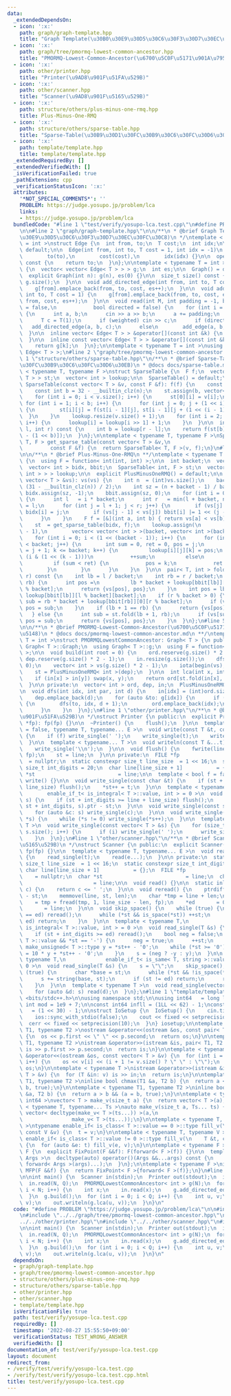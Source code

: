 ```yaml
---
data:
  _extendedDependsOn:
  - icon: ':x:'
    path: graph/graph-template.hpp
    title: "Graph Template(\u30B0\u30E9\u30D5\u30C6\u30F3\u30D7\u30EC\u30FC\u30C8)"
  - icon: ':x:'
    path: graph/tree/pmormq-lowest-common-ancestor.hpp
    title: "PMORMQ-Lowest-Common-Ancestor(\u6700\u5C0F\u5171\u901A\u7956\u5148)"
  - icon: ':x:'
    path: other/printer.hpp
    title: "Printer(\u9AD8\u901F\u51FA\u529B)"
  - icon: ':x:'
    path: other/scanner.hpp
    title: "Scanner(\u9AD8\u901F\u5165\u529B)"
  - icon: ':x:'
    path: structure/others/plus-minus-one-rmq.hpp
    title: Plus-Minus-One-RMQ
  - icon: ':x:'
    path: structure/others/sparse-table.hpp
    title: "Sparse-Table(\u30B9\u30D1\u30FC\u30B9\u30C6\u30FC\u30D6\u30EB)"
  - icon: ':x:'
    path: template/template.hpp
    title: template/template.hpp
  _extendedRequiredBy: []
  _extendedVerifiedWith: []
  _isVerificationFailed: true
  _pathExtension: cpp
  _verificationStatusIcon: ':x:'
  attributes:
    '*NOT_SPECIAL_COMMENTS*': ''
    PROBLEM: https://judge.yosupo.jp/problem/lca
    links:
    - https://judge.yosupo.jp/problem/lca
  bundledCode: "#line 1 \"test/verify/yosupo-lca.test.cpp\"\n#define PROBLEM \"https://judge.yosupo.jp/problem/lca\"\
    \n\n#line 2 \"graph/graph-template.hpp\"\n\n/**\n * @brief Graph Template(\u30B0\
    \u30E9\u30D5\u30C6\u30F3\u30D7\u30EC\u30FC\u30C8)\n */\ntemplate < typename T\
    \ = int >\nstruct Edge {\n  int from, to;\n  T cost;\n  int idx;\n\n  Edge() =\
    \ default;\n\n  Edge(int from, int to, T cost = 1, int idx = -1)\n      : from(from),\n\
    \        to(to),\n        cost(cost),\n        idx(idx) {}\n\n  operator int()\
    \ const {\n    return to;\n  }\n};\n\ntemplate < typename T = int >\nstruct Graph\
    \ {\n  vector< vector< Edge< T > > > g;\n  int es;\n\n  Graph() = default;\n\n\
    \  explicit Graph(int n): g(n), es(0) {}\n\n  size_t size() const {\n    return\
    \ g.size();\n  }\n\n  void add_directed_edge(int from, int to, T cost = 1) {\n\
    \    g[from].emplace_back(from, to, cost, es++);\n  }\n\n  void add_edge(int from,\
    \ int to, T cost = 1) {\n    g[from].emplace_back(from, to, cost, es);\n    g[to].emplace_back(to,\
    \ from, cost, es++);\n  }\n\n  void read(int M, int padding = -1, bool weighted\
    \ = false,\n            bool directed = false) {\n    for (int i = 0; i < M; i++)\
    \ {\n      int a, b;\n      cin >> a >> b;\n      a += padding;\n      b += padding;\n\
    \      T c = T(1);\n      if (weighted) cin >> c;\n      if (directed)\n     \
    \   add_directed_edge(a, b, c);\n      else\n        add_edge(a, b, c);\n    }\n\
    \  }\n\n  inline vector< Edge< T > > &operator[](const int &k) {\n    return g[k];\n\
    \  }\n\n  inline const vector< Edge< T > > &operator[](const int &k) const {\n\
    \    return g[k];\n  }\n};\n\ntemplate < typename T = int >\nusing Edges = vector<\
    \ Edge< T > >;\n#line 2 \"graph/tree/pmormq-lowest-common-ancestor.hpp\"\n\n#line\
    \ 1 \"structure/others/sparse-table.hpp\"\n/**\n * @brief Sparse-Table(\u30B9\u30D1\
    \u30FC\u30B9\u30C6\u30FC\u30D6\u30EB)\n * @docs docs/sparse-table.md\n */\ntemplate\
    \ < typename T, typename F >\nstruct SparseTable {\n  F f;\n  vector< vector<\
    \ T > > st;\n  vector< int > lookup;\n\n  SparseTable() = default;\n\n  explicit\
    \ SparseTable(const vector< T > &v, const F &f): f(f) {\n    const int n = (int)v.size();\n\
    \    const int b = 32 - __builtin_clz(n);\n    st.assign(b, vector< T >(n));\n\
    \    for (int i = 0; i < v.size(); i++) {\n      st[0][i] = v[i];\n    }\n   \
    \ for (int i = 1; i < b; i++) {\n      for (int j = 0; j + (1 << i) <= n; j++)\
    \ {\n        st[i][j] = f(st[i - 1][j], st[i - 1][j + (1 << (i - 1))]);\n    \
    \  }\n    }\n    lookup.resize(v.size() + 1);\n    for (int i = 2; i < lookup.size();\
    \ i++) {\n      lookup[i] = lookup[i >> 1] + 1;\n    }\n  }\n\n  inline T fold(int\
    \ l, int r) const {\n    int b = lookup[r - l];\n    return f(st[b][l], st[b][r\
    \ - (1 << b)]);\n  }\n};\n\ntemplate < typename T, typename F >\nSparseTable<\
    \ T, F > get_sparse_table(const vector< T > &v,\n                            \
    \         const F &f) {\n  return SparseTable< T, F >(v, f);\n}\n#line 2 \"structure/others/plus-minus-one-rmq.hpp\"\
    \n\n/**\n * @brief Plus-Minus-One-RMQ\n **/\ntemplate < typename T >\nstruct PlusMinusOneRMQ\
    \ {\n  using F = function< int(int, int) >;\n\n  int backet;\n  vector< T > vs;\n\
    \  vector< int > bidx, bbit;\n  SparseTable< int, F > st;\n  vector< vector< vector<\
    \ int > > > lookup;\n\n  explicit PlusMinusOneRMQ() = default;\n\n  explicit PlusMinusOneRMQ(const\
    \ vector< T > &vs): vs(vs) {\n    int n  = (int)vs.size();\n    backet = max(1,\
    \ (31 - __builtin_clz(n)) / 2);\n    int sz = (n + backet - 1) / backet;\n   \
    \ bidx.assign(sz, -1);\n    bbit.assign(sz, 0);\n    for (int i = 0; i < sz; i++)\
    \ {\n      int l   = i * backet;\n      int r   = min(l + backet, n);\n      bidx[i]\
    \ = l;\n      for (int j = l + 1; j < r; j++) {\n        if (vs[j] < vs[bidx[i]])\
    \ bidx[i] = j;\n        if (vs[j - 1] < vs[j]) bbit[i] |= 1 << (j - l - 1);\n\
    \      }\n    }\n    F f = [&](int a, int b) { return vs[a] < vs[b] ? a : b; };\n\
    \    st  = get_sparse_table(bidx, f);\n    lookup.assign(\n        1 << (backet\
    \ - 1),\n        vector< vector< int > >(backet, vector< int >(backet + 1)));\n\
    \    for (int i = 0; i < (1 << (backet - 1)); i++) {\n      for (int j = 0; j\
    \ < backet; j++) {\n        int sum = 0, ret = 0, pos = j;\n        for (int k\
    \ = j + 1; k <= backet; k++) {\n          lookup[i][j][k] = pos;\n          if\
    \ (i & (1 << (k - 1)))\n            ++sum;\n          else\n            --sum;\n\
    \          if (sum < ret) {\n            pos = k;\n            ret = sum;\n  \
    \        }\n        }\n      }\n    }\n  }\n\n  pair< T, int > fold(int l, int\
    \ r) const {\n    int lb = l / backet;\n    int rb = r / backet;\n    if (lb ==\
    \ rb) {\n      int pos =\n          lb * backet + lookup[bbit[lb]][l % backet][r\
    \ % backet];\n      return {vs[pos], pos};\n    }\n    int pos = lb * backet +\
    \ lookup[bbit[lb]][l % backet][backet];\n    if (r % backet > 0) {\n      int\
    \ sub = rb * backet + lookup[bbit[rb]][0][r % backet];\n      if (vs[sub] < vs[pos])\
    \ pos = sub;\n    }\n    if (lb + 1 == rb) {\n      return {vs[pos], pos};\n \
    \   } else {\n      int sub = st.fold(lb + 1, rb);\n      if (vs[sub] < vs[pos])\
    \ pos = sub;\n      return {vs[pos], pos};\n    }\n  }\n};\n#line 5 \"graph/tree/pmormq-lowest-common-ancestor.hpp\"\
    \n\n/**\n * @brief PMORMQ-Lowest-Common-Ancestor(\u6700\u5C0F\u5171\u901A\u7956\
    \u5148)\n * @docs docs/pmormq-lowest-common-ancestor.md\n **/\ntemplate < typename\
    \ T = int >\nstruct PMORMQLowestCommonAncestor: Graph< T > {\n public:\n  using\
    \ Graph< T >::Graph;\n  using Graph< T >::g;\n  using F = function< int(int, int)\
    \ >;\n\n  void build(int root = 0) {\n    ord.reserve(g.size() * 2 - 1);\n   \
    \ dep.reserve(g.size() * 2 - 1);\n    in.resize(g.size());\n    dfs(root, -1,\
    \ 0);\n    vector< int > vs(g.size() * 2 - 1);\n    iota(begin(vs), end(vs), 0);\n\
    \    st = PlusMinusOneRMQ< int >(dep);\n  }\n\n  int lca(int x, int y) const {\n\
    \    if (in[x] > in[y]) swap(x, y);\n    return ord[st.fold(in[x], in[y] + 1).second];\n\
    \  }\n\n private:\n  vector< int > ord, dep, in;\n  PlusMinusOneRMQ< int > st;\n\
    \n  void dfs(int idx, int par, int d) {\n    in[idx] = (int)ord.size();\n    ord.emplace_back(idx);\n\
    \    dep.emplace_back(d);\n    for (auto &to: g[idx]) {\n      if (to != par)\
    \ {\n        dfs(to, idx, d + 1);\n        ord.emplace_back(idx);\n        dep.emplace_back(d);\n\
    \      }\n    }\n  }\n};\n#line 1 \"other/printer.hpp\"\n/**\n * @brief Printer(\u9AD8\
    \u901F\u51FA\u529B)\n */\nstruct Printer {\n public:\n  explicit Printer(FILE\
    \ *fp): fp(fp) {}\n\n  ~Printer() {\n    flush();\n  }\n\n  template < bool f\
    \ = false, typename T, typename... E >\n  void write(const T &t, const E &...e)\
    \ {\n    if (f) write_single(' ');\n    write_single(t);\n    write< true >(e...);\n\
    \  }\n\n  template < typename... T >\n  void writeln(const T &...t) {\n    write(t...);\n\
    \    write_single('\\n');\n  }\n\n  void flush() {\n    fwrite(line, 1, st - line,\
    \ fp);\n    st = line;\n  }\n\n private:\n  FILE *fp                         \
    \  = nullptr;\n  static constexpr size_t line_size  = 1 << 16;\n  static constexpr\
    \ size_t int_digits = 20;\n  char line[line_size + 1]           = {};\n  char\
    \ *st                           = line;\n\n  template < bool f = false >\n  void\
    \ write() {}\n\n  void write_single(const char &t) {\n    if (st + 1 >= line +\
    \ line_size) flush();\n    *st++ = t;\n  }\n\n  template < typename T,\n     \
    \        enable_if_t< is_integral< T >::value, int > = 0 >\n  void write_single(T\
    \ s) {\n    if (st + int_digits >= line + line_size) flush();\n    st += to_chars(st,\
    \ st + int_digits, s).ptr - st;\n  }\n\n  void write_single(const string &s) {\n\
    \    for (auto &c: s) write_single(c);\n  }\n\n  void write_single(const char\
    \ *s) {\n    while (*s != 0) write_single(*s++);\n  }\n\n  template < typename\
    \ T >\n  void write_single(const vector< T > &s) {\n    for (size_t i = 0; i <\
    \ s.size(); i++) {\n      if (i) write_single(' ');\n      write_single(s[i]);\n\
    \    }\n  }\n};\n#line 1 \"other/scanner.hpp\"\n/**\n * @brief Scanner(\u9AD8\u901F\
    \u5165\u529B)\n */\nstruct Scanner {\n public:\n  explicit Scanner(FILE *fp):\
    \ fp(fp) {}\n\n  template < typename T, typename... E >\n  void read(T &t, E &...e)\
    \ {\n    read_single(t);\n    read(e...);\n  }\n\n private:\n  static constexpr\
    \ size_t line_size  = 1 << 16;\n  static constexpr size_t int_digits = 20;\n \
    \ char line[line_size + 1]           = {};\n  FILE *fp                       \
    \    = nullptr;\n  char *st                           = line;\n  char *ed    \
    \                       = line;\n\n  void read() {}\n\n  static inline bool is_space(char\
    \ c) {\n    return c <= ' ';\n  }\n\n  void reread() {\n    ptrdiff_t len = ed\
    \ - st;\n    memmove(line, st, len);\n    char *tmp = line + len;\n    ed    \
    \    = tmp + fread(tmp, 1, line_size - len, fp);\n    *ed       = 0;\n    st \
    \       = line;\n  }\n\n  void skip_space() {\n    while (true) {\n      if (st\
    \ == ed) reread();\n      while (*st && is_space(*st)) ++st;\n      if (st !=\
    \ ed) return;\n    }\n  }\n\n  template < typename T,\n             enable_if_t<\
    \ is_integral< T >::value, int > = 0 >\n  void read_single(T &s) {\n    skip_space();\n\
    \    if (st + int_digits >= ed) reread();\n    bool neg = false;\n    if (is_signed<\
    \ T >::value && *st == '-') {\n      neg = true;\n      ++st;\n    }\n    typename\
    \ make_unsigned< T >::type y = *st++ - '0';\n    while (*st >= '0') {\n      y\
    \ = 10 * y + *st++ - '0';\n    }\n    s = (neg ? -y : y);\n  }\n\n  template <\
    \ typename T,\n             enable_if_t< is_same< T, string >::value, int > =\
    \ 0 >\n  void read_single(T &s) {\n    s = \"\";\n    skip_space();\n    while\
    \ (true) {\n      char *base = st;\n      while (*st && !is_space(*st)) ++st;\n\
    \      s += string(base, st);\n      if (st != ed) return;\n      reread();\n\
    \    }\n  }\n\n  template < typename T >\n  void read_single(vector< T > &s) {\n\
    \    for (auto &d: s) read(d);\n  }\n};\n#line 1 \"template/template.hpp\"\n#include\
    \ <bits/stdc++.h>\n\nusing namespace std;\n\nusing int64   = long long;\nconst\
    \ int mod = 1e9 + 7;\n\nconst int64 infll = (1LL << 62) - 1;\nconst int inf  \
    \   = (1 << 30) - 1;\n\nstruct IoSetup {\n  IoSetup() {\n    cin.tie(nullptr);\n\
    \    ios::sync_with_stdio(false);\n    cout << fixed << setprecision(10);\n  \
    \  cerr << fixed << setprecision(10);\n  }\n} iosetup;\n\ntemplate < typename\
    \ T1, typename T2 >\nostream &operator<<(ostream &os, const pair< T1, T2 > &p)\
    \ {\n  os << p.first << \" \" << p.second;\n  return os;\n}\n\ntemplate < typename\
    \ T1, typename T2 >\nistream &operator>>(istream &is, pair< T1, T2 > &p) {\n \
    \ is >> p.first >> p.second;\n  return is;\n}\n\ntemplate < typename T >\nostream\
    \ &operator<<(ostream &os, const vector< T > &v) {\n  for (int i = 0; i < (int)v.size();\
    \ i++) {\n    os << v[i] << (i + 1 != v.size() ? \" \" : \"\");\n  }\n  return\
    \ os;\n}\n\ntemplate < typename T >\nistream &operator>>(istream &is, vector<\
    \ T > &v) {\n  for (T &in: v) is >> in;\n  return is;\n}\n\ntemplate < typename\
    \ T1, typename T2 >\ninline bool chmax(T1 &a, T2 b) {\n  return a < b && (a =\
    \ b, true);\n}\n\ntemplate < typename T1, typename T2 >\ninline bool chmin(T1\
    \ &a, T2 b) {\n  return a > b && (a = b, true);\n}\n\ntemplate < typename T =\
    \ int64 >\nvector< T > make_v(size_t a) {\n  return vector< T >(a);\n}\n\ntemplate\
    \ < typename T, typename... Ts >\nauto make_v(size_t a, Ts... ts) {\n  return\
    \ vector< decltype(make_v< T >(ts...)) >(a,\n                                \
    \                make_v< T >(ts...));\n}\n\ntemplate < typename T, typename V\
    \ >\ntypename enable_if< is_class< T >::value == 0 >::type fill_v(\n    T &t,\
    \ const V &v) {\n  t = v;\n}\n\ntemplate < typename T, typename V >\ntypename\
    \ enable_if< is_class< T >::value != 0 >::type fill_v(\n    T &t, const V &v)\
    \ {\n  for (auto &e: t) fill_v(e, v);\n}\n\ntemplate < typename F >\nstruct FixPoint:\
    \ F {\n  explicit FixPoint(F &&f): F(forward< F >(f)) {}\n\n  template < typename...\
    \ Args >\n  decltype(auto) operator()(Args &&...args) const {\n    return F::operator()(*this,\
    \ forward< Args >(args)...);\n  }\n};\n\ntemplate < typename F >\ninline decltype(auto)\
    \ MFP(F &&f) {\n  return FixPoint< F >{forward< F >(f)};\n}\n#line 8 \"test/verify/yosupo-lca.test.cpp\"\
    \n\nint main() {\n  Scanner in(stdin);\n  Printer out(stdout);\n  int N, Q;\n\
    \  in.read(N, Q);\n  PMORMQLowestCommonAncestor< int > g(N);\n  for (int i = 1;\
    \ i < N; i++) {\n    int x;\n    in.read(x);\n    g.add_directed_edge(x, i);\n\
    \  }\n  g.build();\n  for (int i = 0; i < Q; i++) {\n    int u, v;\n    in.read(u,\
    \ v);\n    out.writeln(g.lca(u, v));\n  }\n}\n"
  code: "#define PROBLEM \"https://judge.yosupo.jp/problem/lca\"\n\n#include \"../../graph/graph-template.hpp\"\
    \n#include \"../../graph/tree/pmormq-lowest-common-ancestor.hpp\"\n#include \"\
    ../../other/printer.hpp\"\n#include \"../../other/scanner.hpp\"\n#include \"../../template/template.hpp\"\
    \n\nint main() {\n  Scanner in(stdin);\n  Printer out(stdout);\n  int N, Q;\n\
    \  in.read(N, Q);\n  PMORMQLowestCommonAncestor< int > g(N);\n  for (int i = 1;\
    \ i < N; i++) {\n    int x;\n    in.read(x);\n    g.add_directed_edge(x, i);\n\
    \  }\n  g.build();\n  for (int i = 0; i < Q; i++) {\n    int u, v;\n    in.read(u,\
    \ v);\n    out.writeln(g.lca(u, v));\n  }\n}\n"
  dependsOn:
  - graph/graph-template.hpp
  - graph/tree/pmormq-lowest-common-ancestor.hpp
  - structure/others/plus-minus-one-rmq.hpp
  - structure/others/sparse-table.hpp
  - other/printer.hpp
  - other/scanner.hpp
  - template/template.hpp
  isVerificationFile: true
  path: test/verify/yosupo-lca.test.cpp
  requiredBy: []
  timestamp: '2022-08-27 15:55:50+09:00'
  verificationStatus: TEST_WRONG_ANSWER
  verifiedWith: []
documentation_of: test/verify/yosupo-lca.test.cpp
layout: document
redirect_from:
- /verify/test/verify/yosupo-lca.test.cpp
- /verify/test/verify/yosupo-lca.test.cpp.html
title: test/verify/yosupo-lca.test.cpp
---
```

